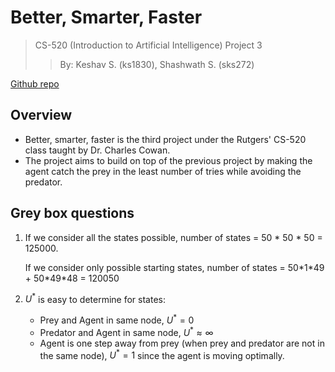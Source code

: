 # Better, Smarter, Faster
> CS-520 (Introduction to Artificial Intelligence) Project 3  
> > By: Keshav S. (ks1830), Shashwath S. (sks272)

[Github repo](https://github.com/keshavshivkumar/bettersmarterfaster)

## Overview

- Better, smarter, faster is the third project under the Rutgers' CS-520 class taught by Dr. Charles Cowan.
- The project aims to build on top of the previous project by making the agent catch the prey in the least number of tries while avoiding the predator.

## Grey box questions

1. If we consider all the states possible, number of states = 50 \* 50 \* 50 = 125000.

    If we consider only possible starting states, number of states = 50\*1\*49 + 50\*49\*48 = 120050

2. $U^*$ is easy to determine for states:
   - Prey and Agent in same node, $U^* = 0$
   - Predator and Agent in same node, $U^* \approx \infty$
   - Agent is one step away from prey (when prey and predator are not in the same node), $U^* = 1$ since the agent is moving optimally.



